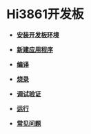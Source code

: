 # Hi3861开发板<a name="ZH-CN_TOPIC_0000001171774078"></a>

-   **[安装开发板环境](quickstart-lite-steps-hi3861-setting.md)**  

-   **[新建应用程序](quickstart-lite-steps-hi3861-application-framework.md)**  

-   **[编译](quickstart-lite-steps-hi3861-building.md)**  

-   **[烧录](quickstart-lite-steps-hi3861-burn.md)**  

-   **[调试验证](quickstart-lite-steps-hi3861-debug.md)**  

-   **[运行](quickstart-lite-steps-hi3816-running.md)**  

-   **[常见问题](quickstart-lite-steps-hi3861-faqs.md)**  


